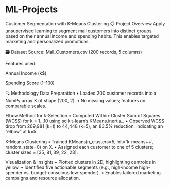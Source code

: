 # ML-Projects

Customer Segmentation with K-Means Clustering
📋 Project Overview
Apply unsupervised learning to segment mall customers into distinct groups based on their annual income and spending habits. This enables targeted marketing and personalized promotions.

🗃️ Dataset
Source: Mall_Customers.csv (200 records, 5 columns)

Features used:

Annual Income (k$)

Spending Score (1–100)

🔍 Methodology
Data Preparation
• Loaded 200 customer records into a NumPy array X of shape (200, 2).
• No missing values; features on comparable scales.

Elbow Method for k-Selection
• Computed Within-Cluster Sum of Squares (WCSS) for k = 1…10 using scikit-learn’s KMeans.inertia_.
• Observed WCSS drop from 269,981 (k=1) to 44,448 (k=5), an 83.5% reduction, indicating an “elbow” at k=5.

K-Means Clustering
• Trained KMeans(n_clusters=5, init='k-means++', random_state=0) on X.
• Assigned each customer to one of 5 clusters; cluster sizes = [35, 81, 39, 22, 23].

Visualization & Insights
• Plotted clusters in 2D, highlighting centroids in yellow.
• Identified five actionable segments (e.g., high-income high-spender vs. budget-conscious low-spender).
• Enables tailored marketing campaigns and resource allocation.
